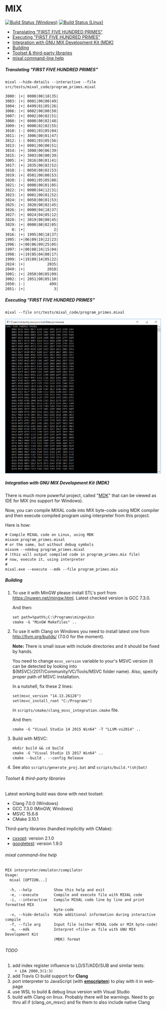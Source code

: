 # MIX

[![Build Status (Windows)](https://ci.appveyor.com/api/projects/status/github/grishavanika/mix?svg=true)](https://ci.appveyor.com/project/grishavanika/mix)
[![Build Status (Linux)](https://travis-ci.org/grishavanika/mix.svg)](https://travis-ci.org/grishavanika/mix)

- [Translating "FIRST FIVE HUNDRED PRIMES"](#translating-first-five-hundred-primes)
- [Executing "FIRST FIVE HUNDRED PRIMES"](#executing-first-five-hundred-primes)
- [Integration with GNU MIX Development Kit (MDK)](#integration-with-gnu-mix-development-kit-mdk)
- [Building](#building)
- [Toolset & third-party libraries](#toolset--third-party-libraries)
- [mixal command-line help](#mixal-command-line-help)

##### Translating "FIRST FIVE HUNDRED PRIMES"

```
mixal --hide-details --interactive --file src/tests/mixal_code/program_primes.mixal
```

```
3000: |+| 0000|00|18|35|
3003: |+| 0001|00|00|49|
3004: |+| 0499|01|05|26|
3006: |+| 0002|00|00|50|
3007: |+| 0002|00|02|51|
3008: |+| 0000|00|02|48|
3009: |+| 0000|02|02|55|
3010: |-| 0001|03|05|04|
3011: |+| 3006|00|01|47|
3012: |-| 0001|03|05|56|
3013: |+| 0001|00|00|51|
3014: |+| 3008|00|06|39|
3015: |+| 3003|00|00|39|
3005: |+| 3016|00|01|41|
3017: |+| 2035|00|02|52|
3018: |-| 0050|00|02|53|
3019: |+| 0501|00|00|53|
3020: |-| 0001|05|05|08|
3021: |+| 0000|00|01|05|
3022: |+| 0000|04|12|31|
3023: |+| 0001|00|01|52|
3024: |+| 0050|00|01|53|
3025: |+| 3020|00|02|45|
3026: |+| 0000|04|18|37|
3027: |+| 0024|04|05|12|
3028: |+| 3019|00|00|45|
3029: |+| 0000|00|02|05|
   0: |+|             2|
3016: |+| 1995|00|18|37|
1995: |+|06|09|19|22|23|
1996: |+|00|06|09|25|05|
1997: |+|00|08|24|15|04|
1998: |+|19|05|04|00|17|
1999: |+|19|09|14|05|22|
2024: |+|          2035|
2049: |+|          2010|
3001: |+| 2050|00|05|09|
3002: |+| 2051|00|05|10|
2050: |-|           499|
2051: |+|             3|
```

##### Executing "FIRST FIVE HUNDRED PRIMES"

```
mixal --file src/tests/mixal_code/program_primes.mixal
```

![](docs/first_500_primes.png)

##### Integration with GNU MIX Development Kit (MDK)

There is much more powerful project, called "[MDK]" that can be viewed as IDE for MIX
(no support for Windows).

Now, you can compile MIXAL code into MIX byte-code using MDK compiler
and then execute compiled program using interpreter from this project.

Here is how:

```
# Compile MIXAL code on Linux, using MDK
mixasm program_primes.mixal
# or the same, but without debug symbols
mixasm --ndebug program_primes.mixal
# (this will output compiled code in program_primes.mix file)
# now, execute it, using interpreter
#
mixal.exe --execute --mdk --file program_primes.mix
```

[MDK]: https://www.gnu.org/software/mdk/

##### Building

1. To use it with MinGW please install STL's port from https://nuwen.net/mingw.html.
    Latest checked version is GCC 7.3.0.

    And then:
    ```
    set path=%path%;C:\Programs\mingw\bin
    cmake -G "MinGW Makefiles" ..
    ```

2. To use it with Clang on Windows you need to install latest one
from http://llvm.org/builds/ (7.0.0 for the moment).

    **Note:**
    There is small issue with include directories and it should be fixed by hands.

    You need to change `msvc_version` variable to your's MSVC version
    (it can be detected by looking into ${MSVC}/2017/Community/VC/Tools/MSVC folder name).
    Also, specify proper path of MSVC installation.

    In a nutshell, fix these 2 lines:

    ```
    set(msvc_version "14.13.26128")
    set(msvc_install_root "C:/Programs")
    ```

    in `scripts/cmake/clang_msvc_integration.cmake` file.

    And then:
    ```
    cmake -G "Visual Studio 14 2015 Win64" -T "LLVM-vs2014" ..
    ```

3. Build with MSVC:

    ```
    mkdir build && cd build
    cmake -G "Visual Studio 15 2017 Win64" ..
    cmake --build . --config Release
    ```

4. See also `scripts/generate_proj.bat` and `scripts/build.*(sh|bat)`

###### Toolset & third-party libraries

Latest working build was done with next toolset:

- Clang 7.0.0 (Windows)
- GCC 7.3.0 (MinGW, Windows)
- MSVC 15.6.6
- CMake 3.10.1


Third-party libraries (handled implicitly with CMake):

- [cxxopt]: version 2.1.0
- [googletest]: version 1.9.0

[cxxopt]: https://github.com/jarro2783/cxxopts
[googletest]: https://github.com/google/googletest

###### mixal command-line help

```
MIX interpreter/emulator/compilator
Usage:
  mixal [OPTION...]

  -h, --help          Show this help and exit
  -e, --execute       Compile and execute file with MIXAL code
  -i, --interactive   Compile MIXAL code line by line and print formatted MIX
                      byte-code
  -x, --hide-details  Hide additional information during interactive compile
  -f, --file arg      Input file (either MIXAL code or MIX byte-code)
  -m, --mdk           Interpret <file> as file with GNU MIX Development Kit
                      (MDK) format
```


###### TODO

1. add index register influence to LD/ST/ADD/SUB and similar tests:
    * `LDA 2000,3(1:3)`
3. add Travis CI build support for **Clang**
4. port interpreter to JavaScript (with **[emscripten](http://kripken.github.io/emscripten-site/)**)
to play with it in web-page
5. use WSL to build & debug linux version with Visual Studio
6. build with Clang on linux. Probably there will be warnings.
    Need to go thru all if (clang_on_msvc) and fix them to also include native Clang
